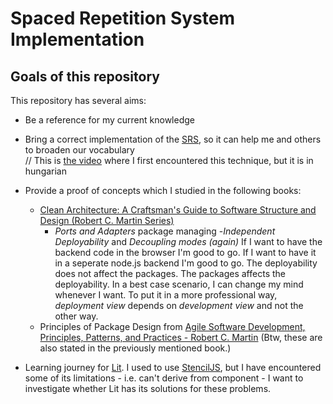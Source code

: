 # Spaced Repetition System Implementation

## Goals of this repository
This repository has several aims:
- Be a reference for my current knowledge
- Bring a correct implementation of the [SRS](https://en.wikipedia.org/wiki/Spaced_repetition), so it can help me and others to broaden our vocabulary \
// This is [the video](https://youtu.be/78TWMZ-COcM) where I first encountered this technique, but it is in hungarian

- Provide a proof of concepts which I studied in the following books:
	- [Clean Architecture: A Craftsman's Guide to Software Structure and Design (Robert C. Martin Series)](https://www.amazon.com/Clean-Architecture-Craftsmans-Software-Structure/dp/0134494164 "Clean Architecture: A Craftsman's Guide to Software Structure and Design (Robert C. Martin Series)")
		- *Ports and Adapters* package managing
		-*Independent Deployability* and *Decoupling modes (again)* 
		If I want to have the backend code in the browser I'm good to go. If I want to have it in a seperate node.js backend I'm good to go. The deployability does not affect the packages. The packages affects the deployability. In a best case scenario, I can change my mind whenever I want. To put it in a more professional way,  *deployment view* depends on *development view* and not the other way.
	- Principles of Package Design from [Agile Software Development, Principles, Patterns, and Practices - Robert C. Martin](https://www.amazon.com/Software-Development-Principles-Patterns-Practices/dp/0135974445 "Agile Software Development, Principles, Patterns, and Practices - Robert C. Martin") (Btw, these are also stated in the previously mentioned book.)
- Learning journey for [Lit](https://lit.dev/ "Lit").
I used to use [StencilJS](https://stenciljs.com/ "StencilJS"), but I have encountered some of its limitations - i.e. can't derive from component - I want to investigate whether Lit has its solutions for these problems.

